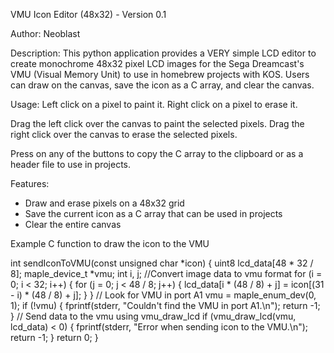 VMU Icon Editor (48x32) - Version 0.1

Author: Neoblast

Description:
This python application provides a VERY simple LCD editor to create monochrome 48x32 pixel LCD images for the Sega Dreamcast's VMU (Visual Memory Unit) to use in homebrew projects with KOS.
Users can draw on the canvas, save the icon as a C array, and clear the canvas.

Usage: 
Left click on a pixel to paint it.
Right click on a pixel to erase it.

Drag the left click over the canvas to paint the selected pixels.
Drag the right click over the canvas to erase the selected pixels.

Press on any of the buttons to copy the C array to the clipboard or as a header file to use in projects.

Features:
- Draw and erase pixels on a 48x32 grid
- Save the current icon as a C array that can be used in projects
- Clear the entire canvas


Example C function to draw the icon to the VMU

int sendIconToVMU(const unsigned char *icon) {
    uint8 lcd_data[48 * 32 / 8];
    maple_device_t *vmu;
    int i, j;
    //Convert image data to vmu format
    for (i = 0; i < 32; i++) {
        for (j = 0; j < 48 / 8; j++) {
            lcd_data[i * (48 / 8) + j] = icon[(31 - i) * (48 / 8) + j];
        }
    }
    // Look for VMU in port A1
    vmu = maple_enum_dev(0, 1);
    if (!vmu) {
        fprintf(stderr, "Couldn't find the VMU in port A1.\n");
        return -1;
    }
    // Send data to the vmu using vmu_draw_lcd
    if (vmu_draw_lcd(vmu, lcd_data) < 0) {
        fprintf(stderr, "Error when sending icon to the VMU.\n");
        return -1;
    }
    return 0;
    }
